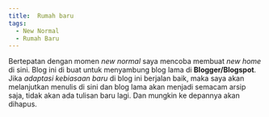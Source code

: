 ```yaml
---
title:  Rumah baru
tags:
  - New Normal
  - Rumah Baru
---
```


Bertepatan dengan momen <i>new normal</i> saya mencoba membuat <i>new home</i> di sini. Blog ini di buat untuk menyambung blog lama di <b>Blogger/Blogspot</b>. Jika <i>adaptasi kebiasaan baru</i> di blog ini berjalan baik, maka saya akan melanjutkan menulis di sini dan blog lama akan menjadi semacam arsip saja, tidak akan ada tulisan baru lagi. Dan mungkin ke depannya akan dihapus.


